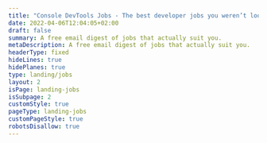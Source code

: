 ```yaml
---
title: "Console DevTools Jobs - The best developer jobs you weren’t looking for"
date: 2022-04-06T12:04:05+02:00
draft: false
summary: A free email digest of jobs that actually suit you.
metaDescription: A free email digest of jobs that actually suit you.
headerType: fixed
hideLines: true
hidePlanes: true
type: landing/jobs
layout: 2
isPage: landing-jobs
isSubpage: 2
customStyle: true
pageType: landing-jobs
customPageStyle: true
robotsDisallow: true
---
```

